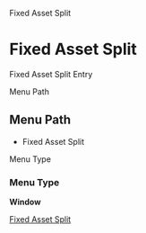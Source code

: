 
Fixed Asset Split
# Fixed Asset Split


Fixed Asset Split Entry

Menu Path
## Menu Path



- Fixed Asset Split

Menu Type
### Menu Type

**Window**


[Fixed Asset Split](functional-guide/window/window-fixed-asset-split.md)